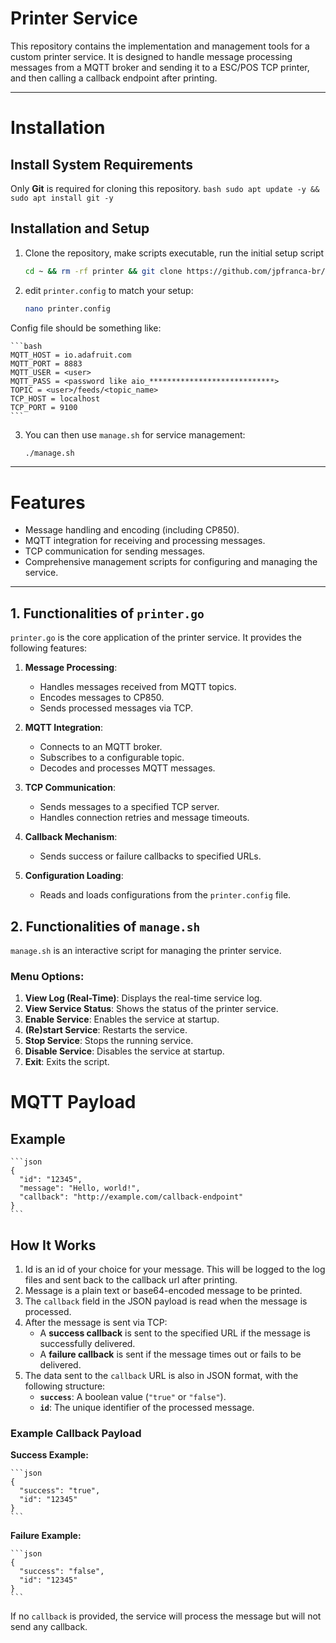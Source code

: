 # Printer Service

This repository contains the implementation and management tools for a custom printer service. It is designed to handle message processing messages from a MQTT broker and sending it to a ESC/POS TCP printer, and then calling a callback endpoint after printing.

---

# **Installation**

## **Install System Requirements**
Only **Git** is required for cloning this repository.
    ```bash
    sudo apt update -y && sudo apt install git -y
    ```  
## **Installation and Setup**

1. Clone the repository, make scripts executable, run the initial setup script

    ```bash
    cd ~ && rm -rf printer && git clone https://github.com/jpfranca-br/printer.git && cd printer && chmod +x *.sh && ./setup.sh
    ```

2. edit `printer.config` to match your setup:

    ```bash
    nano printer.config
    ```

Config file should be something like:

    ```bash
    MQTT_HOST = io.adafruit.com
    MQTT_PORT = 8883
    MQTT_USER = <user>
    MQTT_PASS = <password like aio_****************************>
    TOPIC = <user>/feeds/<topic_name>
    TCP_HOST = localhost
    TCP_PORT = 9100
    ```

3. You can then use `manage.sh` for service management:

    ```bash
    ./manage.sh
    ```

---

# Features

- Message handling and encoding (including CP850).
- MQTT integration for receiving and processing messages.
- TCP communication for sending messages.
- Comprehensive management scripts for configuring and managing the service.

---

## 1. **Functionalities of `printer.go`**

`printer.go` is the core application of the printer service. It provides the following features:

1. **Message Processing**:
   - Handles messages received from MQTT topics.
   - Encodes messages to CP850.
   - Sends processed messages via TCP.

2. **MQTT Integration**:
   - Connects to an MQTT broker.
   - Subscribes to a configurable topic.
   - Decodes and processes MQTT messages.

3. **TCP Communication**:
   - Sends messages to a specified TCP server.
   - Handles connection retries and message timeouts.

4. **Callback Mechanism**:
   - Sends success or failure callbacks to specified URLs.

5. **Configuration Loading**:
   - Reads and loads configurations from the `printer.config` file.

## 2. **Functionalities of `manage.sh`**

`manage.sh` is an interactive script for managing the printer service.

### Menu Options:
1. **View Log (Real-Time)**: Displays the real-time service log.
2. **View Service Status**: Shows the status of the printer service.
3. **Enable Service**: Enables the service at startup.
4. **(Re)start Service**: Restarts the service.
5. **Stop Service**: Stops the running service.
6. **Disable Service**: Disables the service at startup.
7. **Exit**: Exits the script.

# MQTT Payload

## Example

    ```json
    {
      "id": "12345",
      "message": "Hello, world!",
      "callback": "http://example.com/callback-endpoint"
    }
    ```

## How It Works
1. Id is an id of your choice for your message. This will be logged to the log files and sent back to the callback url after printing.
2. Message is a plain text or base64-encoded message to be printed.
3. The `callback` field in the JSON payload is read when the message is processed.
4. After the message is sent via TCP:
   - A **success callback** is sent to the specified URL if the message is successfully delivered.
   - A **failure callback** is sent if the message times out or fails to be delivered.
5. The data sent to the `callback` URL is also in JSON format, with the following structure:
   - **`success`**: A boolean value (`"true"` or `"false"`).
   - **`id`**: The unique identifier of the processed message.

### Example Callback Payload
**Success Example:**

    ```json
    {
      "success": "true",
      "id": "12345"
    }
    ```

**Failure Example:**

    ```json
    {
      "success": "false",
      "id": "12345"
    }
    ```

If no `callback` is provided, the service will process the message but will not send any callback.
